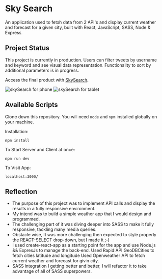 # Sky Search

An application used to fetxh data from 2 API's and display current weather and forecast for a given city, built with React, JavaScript, SASS, Node & Express.

## Project Status
This project is currently in production. Users can filter tweets by username and keyword and see visual data representation. Functionality to sort by additional parameters is in progress.

Access the final product with [SkySearch](https://tranquil-brushlands-65303.herokuapp.com/).

![skySearch for phone](https://www.dropbox.com/s/c1p8657f9bkommy/sky_search_phone.png?dl=0)
![skySearch for tablet](https://www.dropbox.com/s/nhf5ltgaw2kqyhe/sky_search_tablet.png?dl=0)

## Available Scripts
Clone down this repository. You will need `node` and `npm` installed globally on your machine.  

Installation:

`npm install`  

To Start Server and Client at once:

`npm run dev`  

To Visit App:

`localhost:3000/`  

## Reflection

  + The purpose of this project was to implement API calls and display the results in a fully responsive environment. 
  + My intend was to build a simple weather app that I would design and programmed.
  + The challenging part of it was diving deeper into SASS to make it fully responsive, tackling many media queries.
  + Obstacle wise, It was more challenging then expected to style properly the REACT-SELECT drop-down, but I made it ;-)
  + I used create-react-app as a starting point for the app and use Node.js && ExpresJs to manage the back-end.
    Used Rapid API GeoDBCities to fetch cities latitude and longitude
    Used Openweather API to fetch current weather and forecast for givin city.
  + SASS integration I getting better and better, I will refactor it to take advantage of all of SASS superpowers.

